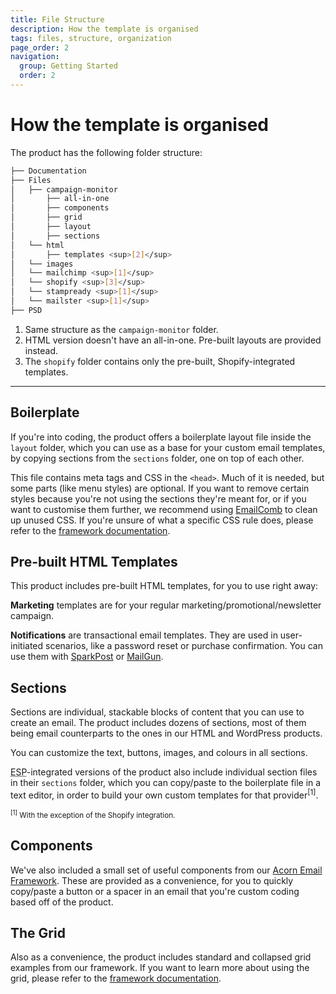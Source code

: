```yaml
---
title: File Structure
description: How the template is organised
tags: files, structure, organization
page_order: 2
navigation:
  group: Getting Started
  order: 2
---
```


# How the template is organised

The product has the following folder structure:

```sh
├── Documentation
├── Files
│   ├── campaign-monitor
│       ├── all-in-one
│       ├── components
│       ├── grid
│       ├── layout
│       ├── sections
│   └── html
│       ├── templates <sup>[2]</sup>
│   └── images
│   └── mailchimp <sup>[1]</sup>
│   └── shopify <sup>[3]</sup>
│   └── stampready <sup>[1]</sup>
│   └── mailster <sup>[1]</sup>
├── PSD
```

1. Same structure as the `campaign-monitor` folder.
2. HTML version doesn't have an all-in-one. Pre-built layouts are provided instead.
3. The `shopify` folder contains only the pre-built, Shopify-integrated templates.

---

## Boilerplate

If you're into coding, the product offers a boilerplate layout file inside the `layout` folder, which you can use as a base for your custom email templates, by copying sections from the `sections` folder, one on top of each other.

This file contains meta tags and CSS in the `<head>`. Much of it is needed, but some parts (like menu styles) are optional. If you want to remove certain styles because you're not using the sections they're meant for, or if you want to customise them further, we recommend using [EmailComb](https://emailcomb.com/) to clean up unused CSS. If you're unsure of what a specific CSS rule does, please refer to the [framework documentation](https://thememountain.github.io/acorn/).

## Pre-built HTML Templates

This product includes pre-built HTML templates, for you to use right away:

**Marketing** templates are for your regular marketing/promotional/newsletter campaign.

**Notifications** are transactional email templates. They are used in user-initiated scenarios, like a password reset or purchase confirmation. You can use them with [SparkPost](https://www.sparkpost.com/) or [MailGun](http://www.mailgun.com/).

## Sections

Sections are individual, stackable blocks of content that you can use to create an email. The product includes dozens of sections, most of them being email counterparts to the ones in our HTML and WordPress products.

You can customize the text, buttons, images, and colours in all sections.

<abbr title="Email Service Provider">ESP</abbr>-integrated versions of the product also include individual section files in their `sections` folder, which you can copy/paste to the boilerplate file in a text editor, in order to build your own custom templates for that provider<sup>[1]</sup>.

<small><sup>[1]</sup> With the exception of the Shopify integration.</small>

## Components

We've also included a small set of useful components from our [Acorn Email Framework](https://thememountain.github.io/acorn/). These are provided as a convenience, for you to quickly copy/paste a button or a spacer in an email that you're custom coding based off of the product.

## The Grid

Also as a convenience, the product includes standard and collapsed grid examples from our framework. If you want to learn more about using the grid, please refer to the [framework documentation](https://thememountain.github.io/acorn/layout/grid.html).
